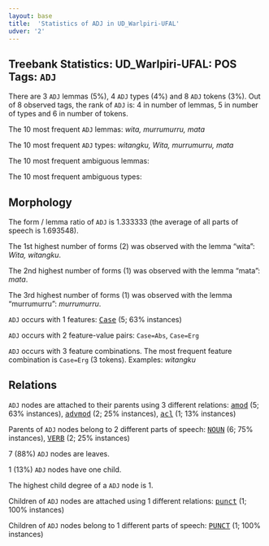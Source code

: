 ```yaml
---
layout: base
title:  'Statistics of ADJ in UD_Warlpiri-UFAL'
udver: '2'
---
```


## Treebank Statistics: UD_Warlpiri-UFAL: POS Tags: `ADJ`

There are 3 `ADJ` lemmas (5%), 4 `ADJ` types (4%) and 8 `ADJ` tokens (3%).
Out of 8 observed tags, the rank of `ADJ` is: 4 in number of lemmas, 5 in number of types and 6 in number of tokens.

The 10 most frequent `ADJ` lemmas: <em>wita, murrumurru, mata</em>

The 10 most frequent `ADJ` types:  <em>witangku, Wita, murrumurru, mata</em>

The 10 most frequent ambiguous lemmas: 

The 10 most frequent ambiguous types:  



## Morphology

The form / lemma ratio of `ADJ` is 1.333333 (the average of all parts of speech is 1.693548).

The 1st highest number of forms (2) was observed with the lemma “wita”: <em>Wita, witangku</em>.

The 2nd highest number of forms (1) was observed with the lemma “mata”: <em>mata</em>.

The 3rd highest number of forms (1) was observed with the lemma “murrumurru”: <em>murrumurru</em>.

`ADJ` occurs with 1 features: <tt><a href="wbp_ufal-feat-Case.html">Case</a></tt> (5; 63% instances)

`ADJ` occurs with 2 feature-value pairs: `Case=Abs`, `Case=Erg`

`ADJ` occurs with 3 feature combinations.
The most frequent feature combination is `Case=Erg` (3 tokens).
Examples: <em>witangku</em>


## Relations

`ADJ` nodes are attached to their parents using 3 different relations: <tt><a href="wbp_ufal-dep-amod.html">amod</a></tt> (5; 63% instances), <tt><a href="wbp_ufal-dep-advmod.html">advmod</a></tt> (2; 25% instances), <tt><a href="wbp_ufal-dep-acl.html">acl</a></tt> (1; 13% instances)

Parents of `ADJ` nodes belong to 2 different parts of speech: <tt><a href="wbp_ufal-pos-NOUN.html">NOUN</a></tt> (6; 75% instances), <tt><a href="wbp_ufal-pos-VERB.html">VERB</a></tt> (2; 25% instances)

7 (88%) `ADJ` nodes are leaves.

1 (13%) `ADJ` nodes have one child.

The highest child degree of a `ADJ` node is 1.

Children of `ADJ` nodes are attached using 1 different relations: <tt><a href="wbp_ufal-dep-punct.html">punct</a></tt> (1; 100% instances)

Children of `ADJ` nodes belong to 1 different parts of speech: <tt><a href="wbp_ufal-pos-PUNCT.html">PUNCT</a></tt> (1; 100% instances)

